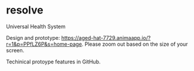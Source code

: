 # resolve
Universal Health System

Design and prototype: https://aged-hat-7729.animaapp.io/?r=1&p=PPfLZ6P&s=home-page.
Please zoom out based on the size of your screen.

Techinical protoype features in GitHub.
